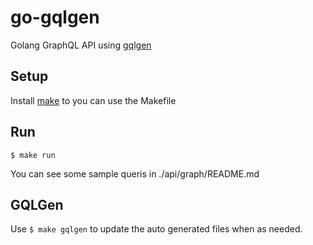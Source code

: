 # go-gqlgen
Golang GraphQL API using [gqlgen](https://gqlgen.com/ "gqlgen")

## Setup

Install [make](https://github.com/mklabs/make#readme "make") to you can use the Makefile

## Run

```
$ make run
```

You can see some sample queris in ./api/graph/README.md

## GQLGen

Use `$ make gqlgen` to update the auto generated files when as needed.

